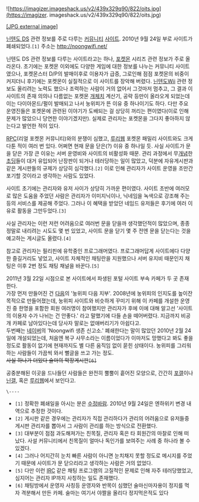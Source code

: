 ![https://imagizer.imageshack.us/v2/439x329q90/822/oits.jpg](https://imagizer.
imageshack.us/v2/439x329q90/822/oits.jpg)

[[JPG external
image]](https://imagizer.imageshack.us/v2/439x329q90/822/oits.jpg)

  
[닌텐도 DS](%EB%8B%8C%ED%85%90%EB%8F%84%20DS.md) 관련 정보를 주로 다루는
[커뮤니티](%EC%BB%A4%EB%AE%A4%EB%8B%88%ED%8B%B0.md)
[사이트](%EC%82%AC%EC%9D%B4%ED%8A%B8.md). 2010년 9월 24일 부로 사이트가 폐쇄되었다.`[1]` 주소는
<http://noongwifi.net/>

닌텐도 DS 관련 정보를 다루는 사이트라고는 하나, [포켓몬](%ED%8F%AC%EC%BC%93%EB%AA%AC.md) 시리즈 관련
정보가 주로 올라온다. 초기에는 포켓몬 이외에도 다양한 게임에 대한 정보를 나누는 커뮤니티 사이트였으나, 포켓몬스터 D/P의 발매이후로
이용자가 급증, 그로인해 점점 포켓몬의 비중이 커지더니 후기에는 포켓몬이 실질적으로 이 사이트를 장악해 버렸다. [닌텐도Wii](Wii.md) 관련 정보도 올리려는 노력도 했으나 조력하는 사람이 거의 없어서 그것마저 멈추고, 그 결과 이 사이트의 존재
의의나 다름없는 포켓몬 [개체치](%EA%B0%9C%EC%B2%B4%EC%B9%98.md) 계산기, 공략 등만이 올라오게 되었는데 이는
다이아몬드/펄이 발매되고 나서 눙위피가 뜬 이유 중 하나이기도 하다. 다만 주요 운영진들은 포켓몬에 관련된 이야기가 도배되는 걸 상당히
꺼리는 편이였다(이로 인해 문제가 많았으니 당연한 이야기겠지만). 실제로 관리자는 포켓몬을 그다지 좋아하지 않는다고 발언한 적이 있다.

[RPC](RPC.md)(리얼 포켓몬 커뮤니티)와의 분쟁이 심했고,
[루리웹](%EB%A3%A8%EB%A6%AC%EC%9B%B9.md) 포켓몬 패밀리 사이트와도 크게 다툰 적이 여러 번 있다. 어쩌면
현재 문을 닫은(?) 이유 중 하나일 듯. 사실 사이트가 문을 닫은 가장 큰 이유는 서버 운영비와 사이트의 비활성화 때문. 관리 과정에서
무[개념](%EA%B0%9C%EB%85%90.md)한 [초딩](%EC%B4%88%EB%94%A9.md)들이 대거 유입되어 난장판이
되거나 테러당하는 일이 많았고, 덕분에 자유게시판과 같은 게시판들의 규제가 상당히 심각했다.`[2]` 이로 인해 관리자가 사이트 운영을
조만간 포기할 것이라고 생각하는 사람도 있었다.

사이트 초기에는 관리자와 유저 사이가 상당히 가까운 편이였다. 사이트 초반에 여러모로 많은 도움을 주었던 사람은 관리자가 이미지닉이나,
닉네임을 녹색으로 강조해 주는등의 서비스를 제공해 주었다. 그러나 이 혜택을 받았던 네임드 유저들은 후기에 여러 이유로 활동을
그만두었다.`[3]`

사실 관리자는 이런 저런 어려움으로 여러번 문을 닫을까 생각했던적이 많았으며, 종종 정말로 내리려는 시도도 몇 번 있었고, 사이트 문을 닫기
몇 주 전엔 문을 닫는다는 것을 예고하는 게시글도 올렸다.`[4]`

참고로 관리자는 필리핀에 유학중인 프로그래머였다. 프로그래머답게 사이트에다 다양한 즐길거리도 넣었고, 사이트 자체적인 채팅란을 지원했으나
서버 유지비 때문인지 채팅은 이후 2번 정도 채팅 채널을 바꾼다.`[5]`

2011년 3월 22일 시점으로 본 사이트에서 파생된 포털 사이트 부속 카페가 두 곳 존재한다.  
가장 먼저 만들어진 건 [다음](%EB%8B%A4%EC%9D%8C.md)의 '눙위피 다음 지부'. 2008년에 눙위피의 인지도를 높이잔
목적으로 만들어졌는데, 눙위피 사이트와 비슷하게 꾸미기 위해 이 카페를 개설한 운영진 중 한명을 포함한 회원 여러명이 참여했지만 관리자가
후에 이에 대해 알고선 '사이트의 이용자 수가 나뉘는 건 안좋다.' 라고 말했기에 다들 손을 떼어버렸다. 지금까지 비공개 카페로 남아있다는데
당사자 말로는 없애버리기가 아쉽다고.  
두번째는 [네이버](%EB%84%A4%EC%9D%B4%EB%B2%84.md)의 'Noongwifi 생존 신고소.' 폐쇄한다는 말이
많았던 2010년 2월 24일에 개설되었는데, 처음엔 복구 사무소라는 이름이었다가 이마저도 망했다고 봐도 좋을 정도로 활동이 없기에
현재까지도 별 다른 움직임 없이 묻힌 상태이다. 눙위피를 그리워하는 사람들이 가끔씩 와서 뻘글을 쓰고 가는 정도.  
<del>사실 하나가 더있다 술마의 막장게시판`[6]`</del>

공중분해된 이곳을 드나들던 사람들은 완전히 뿔뿔이 흩어진 모양으로, 간간히 [포갤](%ED%8F%AC%EA%B0%A4.md)이나
[닌갤](%EB%8B%8C%EA%B0%A4.md), 혹은 [루리웹](%EB%A3%A8%EB%A6%AC%EC%9B%B9.md)에서
보인다고.

`\----`

  * `[1]` 정확한 폐쇄일을 아시는 분은 [수정바람](%EC%88%98%EC%A0%95%EB%B0%94%EB%9E%8C.md). 2010년 9월 24일은 엔하위키 변경 내역으로 추정한 것이다.
  * `[2]` 게시판 같은 경우에는 관리자가 직접 관리하다가 관리의 어려움으로 유저들중 게시판 관리자를 뽑아서 그 사람이 관리를 하는 방식으로 전환했다.
  * `[3]` 대부분이 점점 과도해져가는 친목질, 관리자 혹은 타 회원간의 마찰로 인해 떠났다. 사설 커뮤니티에서 친목질이 얼마나 독인가를 보여주는 사례 중 하나라 볼 수 있겠다.
  * `[4]` 그러나 어지간히 눈치 빠른 사람이 아니면 눈치채지 못할 정도로 메시지를 주었기 때문에 사이트가 문 닫으리라고 생각하는 사람은 거의 없었다.
  * `[5]` 다만 이런 [IRC](IRC.md) 같은 채팅 프로그램의 고질적인 문제로 인해 자주 테러당했었고, 심지어는 관리자 IP까지 사칭하는 일도 존재했다.
  * `[6]` 채팅방에서 운영자 사칭등 운영자와 반목이 심했던 술마신마자용이 정지를 먹자 격분해서 만든 카페. 술마는 여기서 야짤을 올리다 정지먹은적도 있다

